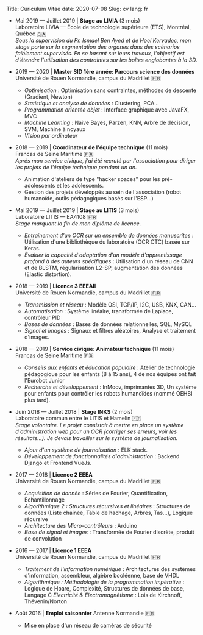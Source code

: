 Title: Curiculum Vitae
date: 2020-07-08
Slug: cv
lang: fr

* Mai 2019 — Juillet 2019 | **Stage au LIVIA** (3 mois)  
    Laboratoire LIVIA — École de technologie supérieure (ÉTS), Montréal, Québec 🇨🇦  
    *Sous la supervision du Pr. Ismael Ben Ayed et de Hoel Kervadec, mon stage porte sur la segmentation des organes dans des scénarios faiblement supervisés. En se basant sur leurs travaux, l'objectif est d'étendre l'utilisation des contraintes sur les boîtes englobantes à la 3D.*

* 2019 — 2020 | **Master SID 1ère année: Parcours science des données**  
    Université de Rouen Normandie, campus du Madrillet 🇫🇷  
    * *Optimisation* : Optimisation sans contraintes, méthodes de descente (Gradient, Newton)
    * *Statistique et analyse de données* : Clustering, PCA...
    * *Programmation orientée objet* : Interface graphique avec JavaFX, MVC
    * *Machine Learning* : Naive Bayes, Parzen, KNN, Arbre de décision, SVM, Machine à noyaux
    * *Vision par ordinateur*

* 2018 — 2019 | **Coordinateur de l'équipe technique** (11 mois)  
    Francas de Seine Maritime 🇫🇷  
    *Après mon service civique, j'ai été recruté par l'association pour diriger les projets de l'équipe technique pendant un an.*
    * Animation d'ateliers de type "hacker spaces" pour les pré-adolescents et les adolescents.
    * Gestion des projets développés au sein de l'association (robot humanoïde, outils pédagogiques basés sur l'ESP...)
 
* Mai 2019 — Juillet 2019 | **Stage au LITIS** (3 mois)  
    Laboratoire LITIS — EA4108 🇫🇷  
    *Stage marquant la fin de mon diplôme de licence.*
    * *Entrainement d'un OCR sur un ensemble de données manuscrites* : Utilisation d'une bibliothèque du laboratoire (OCR CTC) basée sur Keras.
    * *Évaluer la capacité d'adaptation d'un modèle d'apprentissage profond à des auteurs spécifiques* : Utilisation d'un réseau de CNN et de BLSTM, régularisation L2-SP, augmentation des données (Elastic distortion).

* 2018 — 2019 | **Licence 3 EEEAII**  
    Université de Rouen Normandie, campus du Madrillet 🇫🇷  
    * *Transmission et réseau* : Modèle OSI, TCP/IP, I2C, USB, KNX, CAN...
    * *Automatisation* : Système linéaire, transformée de Laplace, contrôleur PID
    * *Bases de données* : Bases de données relationnelles, SQL, MySQL
    * *Signal et images* : Signaux et filtres aléatoires, Analyse et traitement d'images.
  
* 2018 — 2019 | **Service civique: Animateur technique** (11 mois)  
    Francas de Seine Maritime 🇫🇷  
    * *Conseils aux enfants et éducation populaire* : Atelier de technologie pédagogique pour les enfants (8 à 15 ans), 4 de nos équipes ont fait l'Eurobot Junior
    * *Recherche et développement* : InMoov, imprimantes 3D, Un système pour enfants pour contrôler les robots humanoïdes (nommé OEHBI plus tard).
  
* Juin 2018 — Juillet 2018 | **Stage INKS** (2 mois)  
    Laboratoire commun entre le LITIS et Hamelin 🇫🇷  
    *Stage volontaire. Le projet consistait à mettre en place un système d'administration web pour un OCR (corriger ses erreurs, voir les résultats...). Je devais travailler sur le système de journalisation.*
    * *Ajout d'un système de journalisation* : ELK stack.
    * *Développement de fonctionnalités d'administration* : Backend Django et Frontend VueJs.

* 2017 — 2018 | **Licence 2 EEEA**  
    Université de Rouen Normandie, campus du Madrillet 🇫🇷  
    * *Acquisition de donnée* : Séries de Fourier, Quantification, Echantillonnage
    * *Algorithmique 2 : Structures récursives et linéaires* : Structures de données (Liste chainée, Table de hachage, Arbres, Tas...), Logique récursive
    * *Architecture des Micro-contrôleurs* : Arduino
    * *Base de signal et images* : Transformée de Fourier discrète, produit de convolution

* 2016 — 2017 | **Licence 1 EEEA**  
    Université de Rouen Normandie, campus du Madrillet 🇫🇷  
    * *Traitement de l'information numérique* : Architectures des systèmes d'information, assembleur, algèbre booléenne, base de VHDL
    * *Algorithmique : Méthodologie de la programmation impérative* : Logique de Hoare, Complexité, Structures de données de base, Langage C
    *Electricité & Electromagnétisme* : Lois de Kirchnoff, Thévenin/Norton

* Août 2016 | **Emploi saisonnier**
    Antenne Normandie 🇫🇷  
    * Mise en place d'un réseau de caméras de sécurité

